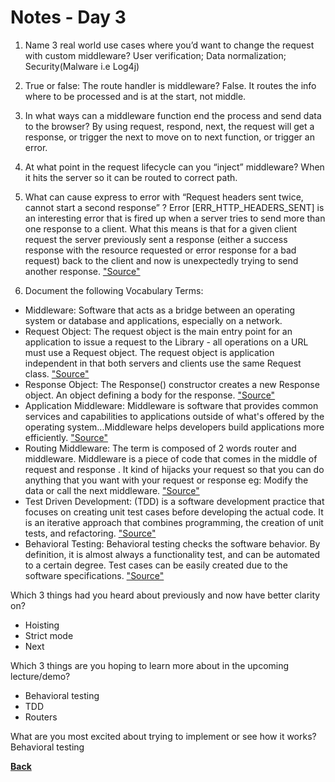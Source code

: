 # Notes - Day 3

1. Name 3 real world use cases where you’d want to change the request with custom middleware? User verification; Data normalization; Security(Malware i.e Log4j)

2. True or false: The route handler is middleware? False. It routes the info where to be processed and is at the start, not middle.

3. In what ways can a middleware function end the process and send data to the browser?  By using request, respond, next, the request will get a response, or trigger the next to move on to next function, or trigger an error.

4. At what point in the request lifecycle can you “inject” middleware? When it hits the server so it can be routed to correct path.

5. What can cause express to error with “Request headers sent twice, cannot start a second response” ? Error [ERR_HTTP_HEADERS_SENT] is an interesting error that is fired up when a server tries to send more than one response to a client. What this means is that for a given client request the server previously sent a response (either a success response with the resource requested or error response for a bad request) back to the client and now is unexpectedly trying to send another response. <a href = "https://www.codementor.io/@oparaprosper79/understanding-node-error-err_http_headers_sent-117mpk82z8">"Source"</a>

6. Document the following Vocabulary Terms:

- Middleware: Software that acts as a bridge between an operating system or database and applications, especially on a network.
- Request Object: The request object is the main entry point for an application to issue a request to the Library - all operations on a URL must use a Request object. The request object is application independent in that both servers and clients use the same Request class. <a href = "https://www.google.com/search?q=define+request+object&rlz=1C1CHZN_enUS962US962&sxsrf=AOaemvIYgLnfReLGJk8_ti0bmkSOcxsxWQ%3A1642051386796&ei=OrffYZCIMKjU1sQPj_eVgAc&oq=define+request+objext&gs_lcp=Cgdnd3Mtd2l6EAMYADIGCAAQDRAeMgUIABCGAzoHCAAQRxCwAzoHCAAQsAMQQzoECCMQJzoFCAAQkQI6BAgAEEM6CwgAEIAEELEDEIMBOggIABCABBCxAzoFCAAQgAQ6FQgAEIAEEIcCELEDEIMBEBQQRhD5AToICAAQsQMQkQI6CggAEIAEEIcCEBQ6BwgAEIAEEAo6BggAEBYQHkoECEEYAEoECEYYAFCTBljhLmD3PGgBcAJ4AIABgwGIAaUIkgEEMTMuMZgBAKABAcgBCsABAQ&sclient=gws-wiz">"Source"</a>
- Response Object: The Response() constructor creates a new Response object. An object defining a body for the response. <a href = "https://developer.mozilla.org/en-US/docs/Web/API/Response/Response">"Source"</a>
- Application Middleware: Middleware is software that provides common services and capabilities to applications outside of what's offered by the operating system...Middleware helps developers build applications more efficiently. <a href = "https://www.redhat.com/en/topics/middleware/what-is-middleware">"Source"</a>
- Routing Middleware: The term is composed of 2 words router and middleware. Middleware is a piece of code that comes in the middle of request and response . It kind of hijacks your request so that you can do anything that you want with your request or response eg: Modify the data or call the next middleware. <a href = "https://stackoverflow.com/questions/63106648/what-is-router-middleware-in-express">"Source"</a>
- Test Driven Development: (TDD) is a software development practice that focuses on creating unit test cases before developing the actual code. It is an iterative approach that combines programming, the creation of unit tests, and refactoring. <a href = "https://www.browserstack.com/guide/what-is-test-driven-development#:~:text=In%20layman's%20terms%2C%20Test%20Driven,of%20unit%20tests%2C%20and%20refactoring.">"Source"</a>
- Behavioral Testing: Behavioral testing checks the software behavior. By definition, it is almost always a functionality test, and can be automated to a certain degree. Test cases can be easily created due to the software specifications. <a href = "https://www.quora.com/What-is-the-difference-between-Behavioral-testing-and-Blackbox-testing">"Source"</a>

Which 3 things had you heard about previously and now have better clarity on?

- Hoisting
- Strict mode
- Next

Which 3 things are you hoping to learn more about in the upcoming lecture/demo?

- Behavioral testing
- TDD
- Routers

What are you most excited about trying to implement or see how it works? Behavioral testing

<a href = "https://github.com/scottie-l/reading-notes/tree/main/reading-notes-401">**Back**</a>
